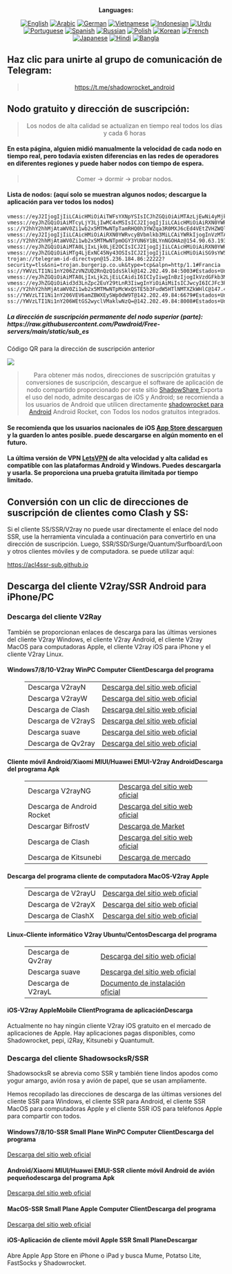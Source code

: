
<div align="center">

**Languages:**

[![English](https://img.shields.io/badge/Language-English-red?style=for-the-badge)](README-en.md)
[![Arabic](https://img.shields.io/badge/Language-Arabic-red?style=for-the-badge)](README-ar.md)
[![German](https://img.shields.io/badge/Language-German-red?style=for-the-badge)](README-de.md)
[![Vietnamese](https://img.shields.io/badge/Language-Vietnamese-red?style=for-the-badge)](README-vi.md)
[![Indonesian](https://img.shields.io/badge/Language-Indonesian-red?style=for-the-badge)](README-id.md)
[![Urdu](https://img.shields.io/badge/Language-Urdu-red?style=for-the-badge)](README-ur-PK.md)
[![Portuguese](https://img.shields.io/badge/Language-Portuguese-red?style=for-the-badge)](README-pt-BR.md)
[![Spanish](https://img.shields.io/badge/Language-Spanish-red?style=for-the-badge)](README-es.md)
[![Russian](https://img.shields.io/badge/Language-Russian-red?style=for-the-badge)](README-ru.md)
[![Polish](https://img.shields.io/badge/Language-Polish-red?style=for-the-badge)](README-pl.md)
[![Korean](https://img.shields.io/badge/Language-Korean-red?style=for-the-badge)](README-ko-KR.md)
[![French](https://img.shields.io/badge/Language-French-red?style=for-the-badge)](README-fr.md)
[![Japanese](https://img.shields.io/badge/Language-Japanese-red?style=for-the-badge)](README-ja.md)
[![Hindi](https://img.shields.io/badge/Language-Hindi-red?style=for-the-badge)](README-hi.md)
[![Bangla](https://img.shields.io/badge/Language-Bangla-red?style=for-the-badge)](README-bn.md)

</div>
<h2>Haz clic para unirte al grupo de comunicación de Telegram:</h2>
 <blockquote>
 <p style="text-align: center;"><a href="https://t.me/shadowrocket_android">https://t.me/shadowrocket_android</a></p>
 </blockquote>
 <h2>Nodo gratuito y dirección de suscripción:</h2>
 <blockquote>
 <p style="text-align: center;">Los nodos de alta calidad se actualizan en tiempo real todos los días y cada 6 horas</p>
 </blockquote>
 <h4>En esta página, alguien midió manualmente la velocidad de cada nodo en tiempo real, pero todavía existen diferencias en las redes de operadores en diferentes regiones y puede haber nodos con tiempo de espera. </h4>
 <blockquote>
 <p style="text-align: center;">Comer -> dormir -> probar nodos. </p>
 </blockquote>
 <h4>Lista de nodos: (aquí solo se muestran algunos nodos; descargue la aplicación para ver todos los nodos)</h4>
    
```
vmess://eyJ2IjogIjIiLCAicHMiOiAiTWFsYXNpYSIsICJhZGQiOiAiMTAzLjEwNi4yMjkuNTQiLCAicG9ydCI6IDUwMjY2LCAiYWlkIjogMCwgInNjeSI6ICJhdXRvIiwgIm5ldCI6ICJ0Y3AiLCAidHlwZSI6ICJub25lIiwgInRscyI6ICIiLCAiaWQiOiAiNWVkZjU4NGUtMTM1MS00MzZiLTk5YjItMTAzM2JhNTkzZDAyIiwgInNuaSI6ICIifQ==
vmess://eyJhZGQiOiAiMTcyLjY3LjIwMC4xMSIsICJ2IjogIjIiLCAicHMiOiAiRXN0YWRvcyBVbmlkb3MiLCAicG9ydCI6IDgwLCAiaWQiOiAiNGQwNGIzMGMtZWY3Yi00YTA3LThmOWUtZjU4MWVjMTcxZjhhIiwgImFpZCI6ICIwIiwgIm5ldCI6ICJ3cyIsICJ0eXBlIjogIiIsICJob3N0IjogIlVTNy0wMy44OTA2MDYueHl6IiwgInBhdGgiOiAiL2J1YTJoTWNiQTh3TXpiR0Z0ViIsICJ0bHMiOiAiIn0=
ss://Y2hhY2hhMjAtaWV0Zi1wb2x5MTMwNTpTamRHQ0h3YWZqa3R0MXJ6cEd4VEtZVHZWQldiOFhhNkU1RFRyNk16YmRIUVN3dnBMaURjemozbjZNQmp5MnV5RlN6Z3FndkNXc0RRbXBNNFZRemZQenlHWUY1OHdkeUQ=@208.67.105.196:42029#Holanda
vmess://eyJ2IjogIjIiLCAicHMiOiAiRXN0YWRvcyBVbmlkb3MiLCAiYWRkIjogInVzMTAtMDkuODUyMjI0LmdnZmYubmV0IiwgInBvcnQiOiA0NDMsICJhaWQiOiAwLCAic2N5IjogImF1dG8iLCAibmV0IjogIndzIiwgInR5cGUiOiAibm9uZSIsICJ0bHMiOiAidGxzIiwgImlkIjogIjU3NmM4MWI2LTQ5NzYtNGZlMy1iMWE5LTA1YTljMzAyZTk4ZSIsICJzbmkiOiAidXMxMC0wOS44NTIyMjQuZ2dmZi5uZXQiLCAiaG9zdCI6ICJ1czEwLTA5Ljg1MjIyNC5nZ2ZmLm5ldCIsICJwYXRoIjogIi9TTndOZHVudzI4bFZ6dG9wdzkwZW9YZWwifQ==
ss://Y2hhY2hhMjAtaWV0Zi1wb2x5MTMwNTpmOGY3YUN6Y1BLYnNGOHAz@154.90.63.193:990#Singapur
vmess://eyJhZGQiOiAiMTA0LjIxLjk0LjE2OCIsICJ2IjogIjIiLCAicHMiOiAiRXN0YWRvcyBVbmlkb3MiLCAicG9ydCI6IDQ0MywgImlkIjogIjYyYWE1ZjgwLTAzMjgtNDAwNC1hMzc1LTdmNWE1OWRmNDAyMiIsICJhaWQiOiAiMCIsICJuZXQiOiAid3MiLCAidHlwZSI6ICIiLCAiaG9zdCI6ICJobXMxOS5iZXN0LXRpemkudG9wIiwgInBhdGgiOiAiL2xpbmt3cyIsICJ0bHMiOiAidGxzIn0=
vmess://eyJhZGQiOiAiMTg4LjExNC45Ny43OSIsICJ2IjogIjIiLCAicHMiOiAiSG9sYW5kYSIsICJwb3J0IjogNDQzLCAiaWQiOiAiZWRiYjEwNTktMTYzMy00MjcxLWI2NmUtZWQ0ZmJhNDdhMWJmIiwgImFpZCI6ICIwIiwgIm5ldCI6ICJ3cyIsICJ0eXBlIjogIiIsICJob3N0IjogImxpbmRlMDYuaW5kaWF2aWRlby5zYnMiLCAicGF0aCI6ICIvbGlua3dzIiwgInRscyI6ICJ0bHMifQ==
trojan://telegram-id-directvpn@15.236.184.86:22222?security=tls&sni=trojan.burgerip.co.uk&type=tcp&alpn=http/1.1#Francia
ss://YWVzLTI1Ni1nY206ZzVNZUQ2RnQzQ1dsSklk@142.202.49.84:5003#Estados+Unidos
vmess://eyJhZGQiOiAiMTA0LjIxLjk2LjEiLCAidiI6ICIyIiwgInBzIjogIkVzdGFkb3MgVW5pZG9zIiwgInBvcnQiOiA4MCwgImlkIjogIjRkMDRiMzBjLWVmN2ItNGEwNy04ZjllLWY1ODFlYzE3MWY4YSIsICJhaWQiOiAiMCIsICJuZXQiOiAid3MiLCAidHlwZSI6ICIiLCAiaG9zdCI6ICJ1czctMDEuODkwNjI0Lnh5eiIsICJwYXRoIjogIi9idWEyaE1jYkE4d016YkdGdFYiLCAidGxzIjogIiJ9
vmess://eyJhZGQiOiAid3d3LnZpc2EuY29tLnR3IiwgInYiOiAiMiIsICJwcyI6ICJFc3RhZG9zIFVuaWRvcyIsICJwb3J0IjogNDQzLCAiaWQiOiAiNDdlYWIwZGUtOTdmOS00OWJlLWYyZjMtMmU0ZWIxNzI2OGU2IiwgImFpZCI6ICIwIiwgIm5ldCI6ICJ3cyIsICJ0eXBlIjogIiIsICJob3N0IjogImhrLmluc2JvdC5maWxlZ2Vhci1zZy5tZSIsICJwYXRoIjogIi9hYSIsICJ0bHMiOiAidGxzIn0=
ss://Y2hhY2hhMjAtaWV0Zi1wb2x5MTMwNTpMcWxQSTE5b3FudW5HTlNMTXZkWHlC@147.45.60.33:16356#Rusia
ss://YWVzLTI1Ni1nY206VEV6amZBWXEySWp0dW9T@142.202.49.84:6679#Estados+Unidos
ss://YWVzLTI1Ni1nY206WEtGS2wyclVMaklwNzQ=@142.202.49.84:8008#Estados+Unidos
```
<h5>La dirección de suscripción permanente del nodo superior (parte): https://raw.githubusercontent.com/Pawdroid/Free-servers/main/static/sub_es</h5>
 <p>Código QR para la dirección de suscripción anterior</p>
 <img src='https://raw.githubusercontent.com/Pawdroid/Free-servers/main/static/sub_es.png' ancho=250 alto=250>
 <blockquote style='text-align: center;'>Para obtener más nodos, direcciones de suscripción gratuitas y conversiones de suscripción, descargue el software de aplicación de nodo compartido proporcionado por este sitio <a href='https://shadowsharing.com'>ShadowShare </a> Exporta el uso del nodo, admite descargas de iOS y Android; se recomienda a los usuarios de Android que utilicen directamente <a href='https://github.com/Pawdroid/shadowrocket_for_android'>shadowrocket para Android</a> Android Rocket, con Todos los nodos gratuitos integrados. </blockquote>
 <h4>Se recomienda que los usuarios nacionales de iOS <a href='https://apps.apple.com/cn/app/shadowshare/id1612647259'>App Store descarguen</a> y la guarden lo antes posible. puede descargarse en algún momento en el futuro.</h4>
 <h4>La última versión de VPN <a href='https://letsgovpn.com'>LetsVPN</a> de alta velocidad y alta calidad es compatible con las plataformas Android y Windows. Puedes descargarla y usarla. Se proporciona una prueba gratuita ilimitada por tiempo limitado. </h4>
 <div class="nv-content-wrap entrada-contenido">
 <h2>Conversión con un clic de direcciones de suscripción de clientes como Clash y SS:</h2>
 <p>Si el cliente SS/SSR/V2ray no puede usar directamente el enlace del nodo SSR, use la herramienta vinculada a continuación para convertirlo en una dirección de suscripción. Luego, SSR/SSD/Surge/Quantum/Surfboard/Loon y otros clientes móviles y de computadora. se puede utilizar aquí:</p>
 <p><a href="https://acl4ssr-sub.github.io" target="_blank" rel="noreferrer noopener nofollow">https://acl4ssr-sub.github.io</a></p>
 <h2>Descarga del cliente V2ray/SSR Android para iPhone/PC</h2>
 <h3>Descarga del cliente V2Ray</h3>
 <p>También se proporcionan enlaces de descarga para las últimas versiones del cliente V2ray Windows, el cliente V2ray Android, el cliente V2ray MacOS para computadoras Apple, el cliente V2ray iOS para iPhone y el cliente V2ray Linux. </p>
 <h4>Windows7/8/10-<strong>V2ray WinPC Computer Client</strong>Descarga del programa</h4>
 <figure class="wp-block-table alignwide is-style-stripes"><table><tbody><tr><td>Descarga V2rayN</td><td><a href="https://github. com/2dust/v2rayN/releases" target="_blank" rel="noreferrer noopener">Descarga del sitio web oficial</a></td></tr><tr><td>Descarga V2rayW</td><td> <a href="https://github.com/Cenmrev/V2RayW/releases" target="_blank" rel="noreferrer noopener">Descarga del sitio web oficial</a></td></tr><tr><td> Descarga de Clash</td><td><a href="https://github.com/Fndroid/clash_for_windows_pkg/releases" target="_blank" rel="noreferrer noopener">Descarga del sitio web oficial</a></td> </tr><tr><td>Descarga de V2rayS</td><td><a href="https://github.com/Shinlor/V2RayS/releases" target="_blank" rel="noreferrer noopener">Descarga del sitio web oficial</a></td></tr><tr><td>Descarga suave</td><td><a href="https://github.com/mellow-io/mellow/releases" target="_blank" rel="noreferrer noopener">Descarga del sitio web oficial</a></td></tr><tr><td>Descarga de Qv2ray</td><td><a href= "https://github.com/Qv2ray/Qv2ray" target="_blank" rel="noreferrer noopener">Descarga del sitio web oficial</a></td></tr></tbody></table></figure>
 <h4><strong>Cliente móvil Android/Xiaomi MIUI/Huawei EMUI-V2ray Android</strong>Descarga del programa Apk</h4>
 <figure class="wp-block-table alignwide is-style-stripes"><table><tbody><tr><td>Descarga V2rayNG</td><td><a href="https://github. com/2dust/v2rayNG/releases" target="_blank" rel="noreferrer noopener">Descarga del sitio web oficial</a></td></tr><tr><td>Descarga de Android Rocket</td><td><a href="https://github.com/Pawdroid/shadowrocket_for_android/releases" target="_blank" rel="noreferrer noopener">Descarga del sitio web oficial</a></td></tr><tr> <td>Descargar BifrostV</td><td><a rel="noreferrer noopener" href="https://www.appsapk.com/downloading/latest/com.github.dawndiy.bifrostv-0.6.8.apk " target="_blank">Descarga de Market</a></td></tr><tr><td>Descarga de Clash</td><td><a href="https://github.com/Kr328/ClashForAndroid/releases" target="_blank" rel="noreferrer noopener">Descarga del sitio web oficial</a></td></tr><tr><td>Descarga de Kitsunebi</td><td><a rel ="noreferrer noopener" href="https://apkpure.com/kitsunebi/fun.kitsunebi.kitsunebi4android" target="_blank">Descarga de mercado</a></td></tr></tbody></table></figure>
 <h4><strong>Descarga del programa cliente de computadora MacOS-V2ray Apple</strong></h4>
 <figure class="wp-block-table alignwide is-style-stripes"><table><tbody><tr><td>Descarga de V2rayU</td><td><a href="https://github. com/yanue/V2rayU/releases" target="_blank" rel="noreferrer noopener">Descarga del sitio web oficial</a></td></tr><tr><td>Descarga de V2rayX</td><td> <a href="https://github.com/Cenmrev/V2RayX/releases" target="_blank" rel="noreferrer noopener">Descarga del sitio web oficial</a></td></tr><tr><td> Descarga de ClashX</td><td><a href="https://github.com/yichengchen/clashX/releases" target="_blank" rel="noreferrer noopener">Descarga del sitio web oficial</a></td> </tr></tbody></table></figure>
 <h4><strong>Linux</strong>–<strong>Cliente informático V2ray Ubuntu/Centos</strong>Descarga del programa</h4>
 <figure class="wp-block-table alignwide is-style-stripes"><table><tbody><tr><td>Descarga de Qv2ray</td><td><a href="https://github. com/Qv2ray/Qv2ray" target="_blank" rel="noreferrer noopener">Descarga del sitio web oficial</a></td></tr><tr><td>Descarga suave</td><td><a href ="https://github.com/mellow-io/mellow/releases" target="_blank" rel="noreferrer noopener">Descarga del sitio web oficial</a></td></tr><tr><td> Descarga de V2rayL</td><td><a rel="noreferrer noopener" href="https://github.com/jiangxufeng/v2rayL" target="_blank">Documento de instalación oficial</a></td></tr></tbody></table></figure>
 <h4>iOS-<strong>V2ray Apple<strong>Mobile Client</strong>Programa de aplicación</strong>Descarga</h4>
 <p>Actualmente no hay ningún cliente V2ray iOS gratuito en el mercado de aplicaciones de Apple. Hay aplicaciones pagas disponibles, como Shadowrocket, pepi, i2Ray, Kitsunebi y Quantumult. </p>
 <h3>Descarga del cliente ShadowsocksR/SSR</h3>
 <p>ShadowsocksR se abrevia como SSR y también tiene lindos apodos como yogur amargo, avión rosa y avión de papel, que se usan ampliamente. </p>
 <p>Hemos recopilado las direcciones de descarga de las últimas versiones del cliente SSR para Windows, el cliente SSR para Android, el cliente SSR MacOS para computadoras Apple y el cliente SSR iOS para teléfonos Apple para compartir con todos. </p>
 <h4><strong>Windows7/8/10-<strong>SSR Small Plane WinPC Computer Client</strong>Descarga del programa</strong></h4>
 <p><a rel="noreferrer noopener" href="https://github.com/shadowsocksrr/shadowsocksr-csharp/releases" target="_blank">Descarga del sitio web oficial</a></p>
 <h4><strong><strong>Android/Xiaomi MIUI/Huawei EMUI-SSR cliente móvil Android de avión pequeño</strong>descarga del programa Apk</strong></h4>
 <p><a rel="noreferrer noopener" href="https://github.com/shadowsocksrr/shadowsocksr-android/releases" target="_blank">Descarga del sitio web oficial</a></p>
 <h4><strong><strong>MacOS-SSR Small Plane Apple Computer Client</strong>Descarga del programa</strong></h4>
 <p><a href="https://github.com/qinyuhang/ShadowsocksX-NG-R/releases" target="_blank" rel="noreferrer noopener">Descarga del sitio web oficial</a></p>
 <h4><strong>iOS-<strong>Aplicación de cliente móvil Apple SSR Small Plane</strong></strong>Descargar</h4>
 <p>Abre Apple App Store en iPhone o iPad y busca Mume, Potatso Lite, FastSocks y Shadowrocket. </p></div>
    